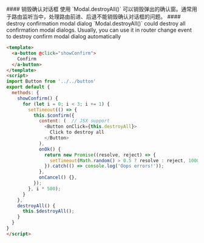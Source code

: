 
<cn>
#### 销毁确认对话框
使用 `Modal.destroyAll()` 可以销毁弹出的确认窗。通常用于路由监听当中，处理路由前进、后退不能销毁确认对话框的问题。
</cn>

<us>
#### destroy confirmation modal dialog
`Modal.destroyAll()` could destroy all confirmation modal dialogs. Usually, you can use it in router change event to destroy confirm modal dialog automatically
</us>

```html
<template>
  <a-button @click="showConfirm">
    Confirm
  </a-button>
</template>
<script>
import Button from '../../button'
export default {
  methods: {
    showConfirm() {
      for (let i = 0; i < 3; i += 1) {
        setTimeout(() => {
          this.$confirm({
            content: (  // JSX support
              <Button onClick={this.destroyAll}>
                Click to destroy all
              </Button>
            ),
            onOk() {
              return new Promise((resolve, reject) => {
                setTimeout(Math.random() > 0.5 ? resolve : reject, 1000);
              }).catch(() => console.log('Oops errors!'));
            },
            onCancel() {},
          });
        }, i * 500);
      }
    },
    destroyAll() {
      this.$destroyAll();
    }
  }
}
</script>
```

